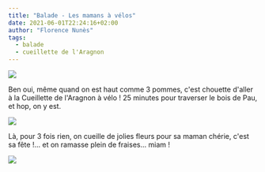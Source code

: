 ```yaml
---
title: "Balade - Les mamans à vélos"
date: 2021-06-01T22:24:16+02:00
author: "Florence Nunès"
tags:
  - balade
  - cueillette de l'Aragnon
---
```


![](tattends-quoi.jpg)

Ben oui, même quand on est haut comme 3 pommes, c'est chouette d'aller à la Cueillette de l'Aragnon à vélo !
25 minutes pour traverser le bois de Pau, et hop, on y est.

![](cueillette-aragnon.jpg)

Là, pour 3 fois rien, on cueille de jolies fleurs pour sa maman chérie, c'est sa fête !... et on ramasse plein de fraises... miam !

![](fleurs-aragnon.jpg)
